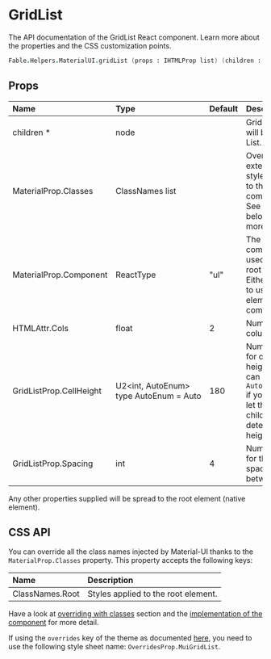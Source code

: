# GridList

<p class="description">The API documentation of the GridList React component. Learn more about the properties and the CSS customization points.</p>

```fsharp
Fable.Helpers.MaterialUI.gridList (props : IHTMLProp list) (children : ReactElement list) : ReactElement
```



## Props

| Name | Type | Default | Description |
|:-----|:-----|:--------|:------------|
| <span class="prop-name required">children *</span> | <span class="prop-type">node</span> |   | Grid Tiles that will be in Grid List. |
| <span class="prop-name">MaterialProp.Classes</span> | <span class="prop-type">ClassNames list</span> |   | Override or extend the styles applied to the component.  See CSS API below for more details.  |
| <span class="prop-name">MaterialProp.Component</span> | <span class="prop-type">ReactType</span> | <span class="prop-default">"ul"</span> | The component used for the root node. Either a string to use a DOM element or a component. |
| <span class="prop-name">HTMLAttr.Cols</span> | <span class="prop-type">float</span> | <span class="prop-default">2</span> | Number of columns. |
| <span class="prop-name">GridListProp.CellHeight</span> | <span class="prop-type">U2&lt;int,&nbsp;AutoEnum&gt;<br>type&nbsp;AutoEnum&nbsp;=&nbsp;Auto<br></span> | <span class="prop-default">180</span> | Number of px for one cell height. You can set `AutoEnum.Auto` if you want to let the children determine the height. |
| <span class="prop-name">GridListProp.Spacing</span> | <span class="prop-type">int</span> | <span class="prop-default">4</span> | Number of px for the spacing between tiles. |

Any other properties supplied will be spread to the root element (native element).

## CSS API

You can override all the class names injected by Material-UI thanks to the `MaterialProp.Classes` property.
This property accepts the following keys:


| Name | Description |
|:-----|:------------|
| <span class="prop-name">ClassNames.Root</span> | Styles applied to the root element.

Have a look at [overriding with classes](#/customization/overrides) section
and the [implementation of the component](https://github.com/mui-org/material-ui/tree/master/packages/material-ui/src/GridList/GridList.js)
for more detail.

If using the `overrides` key of the theme as documented
[here](#/customization/themes),
you need to use the following style sheet name: `OverridesProp.MuiGridList`.

<!--## Demos-->

<!--- [Grid List](/demos/grid-list/)-->

